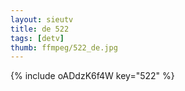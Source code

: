```yaml
--- 
layout: sieutv
title: de 522
tags: [detv]
thumb: ffmpeg/522_de.jpg
---
```

{% include oADdzK6f4W key="522" %} 
